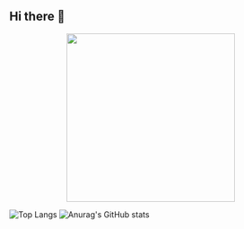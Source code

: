 ## Hi there 👋
<div id="header" align="center">
  <img src="https://i.gifer.com/Hyxx.gif" width="300"/>
</div>

![Top Langs](https://github-readme-stats.vercel.app/api/top-langs/?username=999iQ&show_icons=true&theme=neon)
![Anurag's GitHub stats](https://github-readme-stats.vercel.app/api?username=999iQ&show=reviews,discussions_started,discussions_answered,prs_merged,prs_merged_percentage&theme=aura)
<!--
**999iQ/999iQ** is a ✨ _special_ ✨ repository because its `README.md` (this file) appears on your GitHub profile.

Here are some ideas to get you started:

- 🔭 I’m currently working on ...
- 🌱 I’m currently learning ...
- 👯 I’m looking to collaborate on ...
- 🤔 I’m looking for help with ...
- 💬 Ask me about ...
- 📫 How to reach me: ...
- 😄 Pronouns: ...
- ⚡ Fun fact: ...
-->
